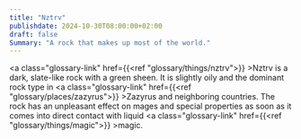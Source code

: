 ```yaml
---
title: "Nztrv"
publishdate: 2024-10-30T08:00:00+02:00
draft: false
Summary: "A rock that makes up most of the world."
---
```

<a class="glossary-link" href={{<ref "glossary/things/nztrv">}} >Nztrv</a> is a dark, slate-like rock with a green sheen. It is slightly oily and the dominant rock type in <a class="glossary-link" href={{<ref "glossary/places/zazyrus">}} >Zazyrus</a> and neighboring countries. The rock has an unpleasant effect on mages and special properties as soon as it comes into direct contact with liquid <a class="glossary-link" href={{<ref "glossary/things/magic">}} >magic</a>.
